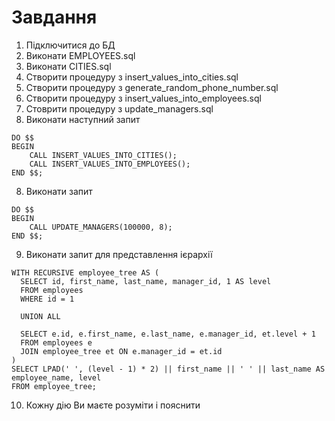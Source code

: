 # Завдання
1. Підключитися до БД
2. Виконати EMPLOYEES.sql
3. Виконати CITIES.sql
4. Створити процедуру з insert_values_into_cities.sql
5. Створити процедуру з generate_random_phone_number.sql
6. Створити процедуру з insert_values_into_employees.sql
7. Стоврити процедуру з update_managers.sql
8. Виконати наступний запит 
```
DO $$
BEGIN
    CALL INSERT_VALUES_INTO_CITIES();
    CALL INSERT_VALUES_INTO_EMPLOYEES();
END $$;
```
8. Виконати запит
```
DO $$
BEGIN
    CALL UPDATE_MANAGERS(100000, 8);
END $$;
```
9. Виконати запит для представлення ієрархії
```
WITH RECURSIVE employee_tree AS (
  SELECT id, first_name, last_name, manager_id, 1 AS level
  FROM employees
  WHERE id = 1
  
  UNION ALL

  SELECT e.id, e.first_name, e.last_name, e.manager_id, et.level + 1
  FROM employees e
  JOIN employee_tree et ON e.manager_id = et.id
)
SELECT LPAD(' ', (level - 1) * 2) || first_name || ' ' || last_name AS employee_name, level
FROM employee_tree;
```
10. Кожну дію Ви маєте розуміти і пояснити
